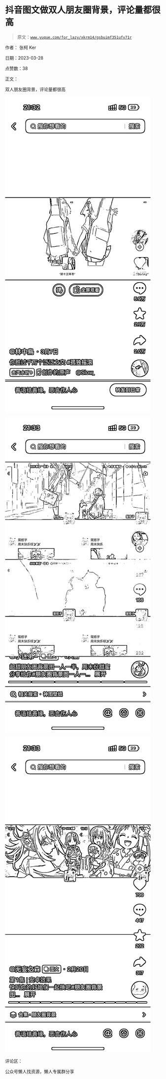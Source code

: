 # 抖音图文做双人朋友圈背景，评论量都很高

> 原文：[`www.yuque.com/for_lazy/xkrm14/gsbuimf351ufv71r`](https://www.yuque.com/for_lazy/xkrm14/gsbuimf351ufv71r)



作者： 张柯 Ker



日期：2023-03-28



点赞数：38



正文：



双人朋友圈背景，评论量都很高



![](img/0a38f0b88d0382069d968e7ae424a686.png)  

![](img/577b029beabb2f74fd3a90da19192b93.png)  

![](img/900462a75602378b175dc5513f171732.png)  

评论区：



公众号懒人找资源，懒人专属群分享

